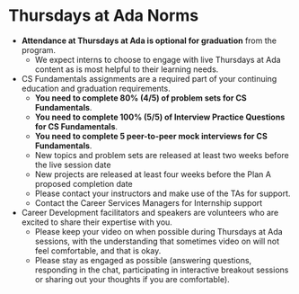 # Thursdays at Ada Norms

* **Attendance at Thursdays at Ada is optional for graduation** from the program. 
  * We expect interns to choose to engage with live Thursdays at Ada content as is most helpful to their learning needs.
* CS Fundamentals assignments are a required part of your continuing education and graduation requirements. 
  * **You need to complete 80% (4/5) of problem sets for CS Fundamentals**. 
  * **You need to complete 100% (5/5) of Interview Practice Questions for CS Fundamentals**.
  * **You need to complete 5 peer-to-peer mock interviews for CS Fundamentals**.
  * New topics and problem sets are released at least two weeks before the live session date
  * New projects are released at least four weeks before the Plan A proposed completion date
  * Please contact your instructors and make use of the TAs for support.
  * Contact the Career Services Managers for Internship support
* Career Development facilitators and speakers are volunteers who are excited to share their expertise with you. 
  * Please keep your video on when possible during Thursdays at Ada sessions, with the understanding that sometimes video on will not feel comfortable, and that is okay.
  * Please stay as engaged as possible (answering questions, responding in the chat, participating in interactive breakout sessions or sharing out your thoughts if you are comfortable).
